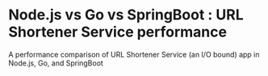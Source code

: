 # Node.js vs Go vs SpringBoot : URL Shortener Service performance
A performance comparison of URL Shortener Service (an I/O bound) app in Node.js, Go, and SpringBoot

